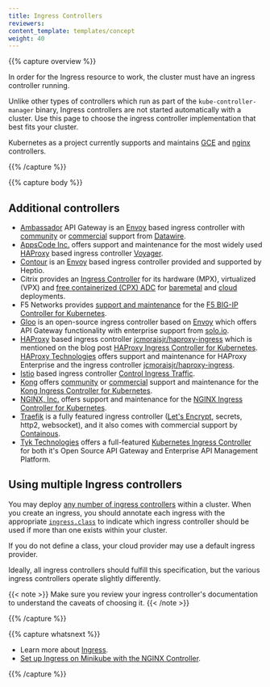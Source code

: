 ```yaml
---
title: Ingress Controllers
reviewers:
content_template: templates/concept
weight: 40
---
```


{{% capture overview %}}

In order for the Ingress resource to work, the cluster must have an ingress controller running. 

Unlike other types of controllers which run as part of the `kube-controller-manager` binary, Ingress controllers 
are not started automatically with a cluster. Use this page to choose the ingress controller implementation 
that best fits your cluster.

Kubernetes as a project currently supports and maintains [GCE](https://git.k8s.io/ingress-gce/README.md) and
  [nginx](https://git.k8s.io/ingress-nginx/README.md) controllers.
  
{{% /capture %}}

{{% capture body %}}

## Additional controllers

* [Ambassador](https://www.getambassador.io/) API Gateway is an [Envoy](https://www.envoyproxy.io) based ingress 
  controller with [community](https://www.getambassador.io/docs) or 
  [commercial](https://www.getambassador.io/pro/) support from [Datawire](https://www.datawire.io/).
* [AppsCode Inc.](https://appscode.com) offers support and maintenance for the most widely used [HAProxy](http://www.haproxy.org/) based ingress controller [Voyager](https://appscode.com/products/voyager).  
* [Contour](https://github.com/heptio/contour) is an [Envoy](https://www.envoyproxy.io) based ingress controller
  provided and supported by Heptio.
* Citrix provides an [Ingress Controller](https://github.com/citrix/citrix-k8s-ingress-controller) for its hardware (MPX), virtualized (VPX) and [free containerized (CPX) ADC](https://www.citrix.com/products/citrix-adc/cpx-express.html) for [baremetal](https://github.com/citrix/citrix-k8s-ingress-controller/tree/master/deployment/baremetal) and [cloud](https://github.com/citrix/citrix-k8s-ingress-controller/tree/master/deployment) deployments.
* F5 Networks provides [support and maintenance](https://support.f5.com/csp/article/K86859508)
  for the [F5 BIG-IP Controller for Kubernetes](http://clouddocs.f5.com/products/connectors/k8s-bigip-ctlr/latest).
* [Gloo](https://gloo.solo.io) is an open-source ingress controller based on [Envoy](https://www.envoyproxy.io) which offers API Gateway functionality with enterprise support from [solo.io](https://www.solo.io).  
* [HAProxy](http://www.haproxy.org/) based ingress controller
  [jcmoraisjr/haproxy-ingress](https://github.com/jcmoraisjr/haproxy-ingress) which is mentioned on the blog post
  [HAProxy Ingress Controller for Kubernetes](https://www.haproxy.com/blog/haproxy_ingress_controller_for_kubernetes/).
  [HAProxy Technologies](https://www.haproxy.com/) offers support and maintenance for HAProxy Enterprise and
  the ingress controller [jcmoraisjr/haproxy-ingress](https://github.com/jcmoraisjr/haproxy-ingress).
* [Istio](https://istio.io/) based ingress controller
  [Control Ingress Traffic](https://istio.io/docs/tasks/traffic-management/ingress/).
* [Kong](https://konghq.com/) offers [community](https://discuss.konghq.com/c/kubernetes) or
  [commercial](https://konghq.com/kong-enterprise/) support and maintenance for the
  [Kong Ingress Controller for Kubernetes](https://github.com/Kong/kubernetes-ingress-controller).
* [NGINX, Inc.](https://www.nginx.com/) offers support and maintenance for the
  [NGINX Ingress Controller for Kubernetes](https://www.nginx.com/products/nginx/kubernetes-ingress-controller).
* [Traefik](https://github.com/containous/traefik) is a fully featured ingress controller
  ([Let's Encrypt](https://letsencrypt.org), secrets, http2, websocket), and it also comes with commercial
  support by [Containous](https://containo.us/services).
* [Tyk Technologies](https://tyk.io/) offers a full-featured [Kubernetes Ingress Controller](https://github.com/TykTechnologies/tyk-helm-chart)
  for both it's Open Source API Gateway and Enterprise API Management Platform.

## Using multiple Ingress controllers

You may deploy [any number of ingress controllers](https://git.k8s.io/ingress-nginx/docs/user-guide/multiple-ingress.md#multiple-ingress-controllers) 
within a cluster. When you create an ingress, you should annotate each ingress with the appropriate
[`ingress.class`](https://git.k8s.io/ingress-gce/docs/faq/README.md#how-do-i-run-multiple-ingress-controllers-in-the-same-cluster) 
to indicate which ingress controller should be used if more than one exists within your cluster.

If you do not define a class, your cloud provider may use a default ingress provider.

Ideally, all ingress controllers should fulfill this specification, but the various ingress
controllers operate slightly differently.

{{< note >}}
Make sure you review your ingress controller's documentation to understand the caveats of choosing it.
{{< /note >}}

{{% /capture %}}

{{% capture whatsnext %}}

* Learn more about [Ingress](/docs/concepts/services-networking/ingress/).
* [Set up Ingress on Minikube with the NGINX Controller](/docs/tasks/access-application-cluster/ingress-minikube).

{{% /capture %}}
